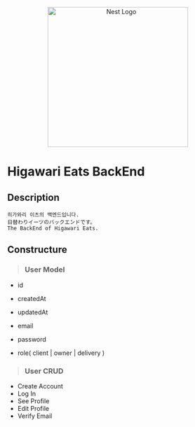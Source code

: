 <p align="center">
  <a href="http://nestjs.com/" target="blank"><img src="https://nestjs.com/img/logo_text.svg" width="320" alt="Nest Logo" /></a>
</p>

# Higawari Eats BackEnd

## Description
```
히가와리 이츠의 백엔드입니다. 
日替わりイーツのバックエンドです。
The BackEnd of Higawari Eats.
```
## Constructure
> ### User Model
  - id
  - createdAt
  - updatedAt

  - email
  - password
  - role( client | owner | delivery )

> ### User CRUD
  - Create Account
  - Log In
  - See Profile
  - Edit Profile
  - Verify Email
